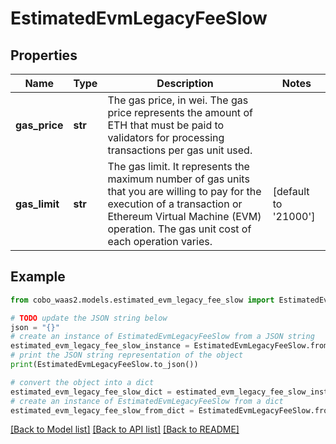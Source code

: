 # EstimatedEvmLegacyFeeSlow


## Properties

Name | Type | Description | Notes
------------ | ------------- | ------------- | -------------
**gas_price** | **str** | The gas price, in wei. The gas price represents the amount of ETH that must be paid to validators for processing transactions per gas unit used. | 
**gas_limit** | **str** | The gas limit. It represents the maximum number of gas units that you are willing to pay for the execution of a transaction or Ethereum Virtual Machine (EVM) operation. The gas unit cost of each operation varies. | [default to '21000']

## Example

```python
from cobo_waas2.models.estimated_evm_legacy_fee_slow import EstimatedEvmLegacyFeeSlow

# TODO update the JSON string below
json = "{}"
# create an instance of EstimatedEvmLegacyFeeSlow from a JSON string
estimated_evm_legacy_fee_slow_instance = EstimatedEvmLegacyFeeSlow.from_json(json)
# print the JSON string representation of the object
print(EstimatedEvmLegacyFeeSlow.to_json())

# convert the object into a dict
estimated_evm_legacy_fee_slow_dict = estimated_evm_legacy_fee_slow_instance.to_dict()
# create an instance of EstimatedEvmLegacyFeeSlow from a dict
estimated_evm_legacy_fee_slow_from_dict = EstimatedEvmLegacyFeeSlow.from_dict(estimated_evm_legacy_fee_slow_dict)
```
[[Back to Model list]](../README.md#documentation-for-models) [[Back to API list]](../README.md#documentation-for-api-endpoints) [[Back to README]](../README.md)


